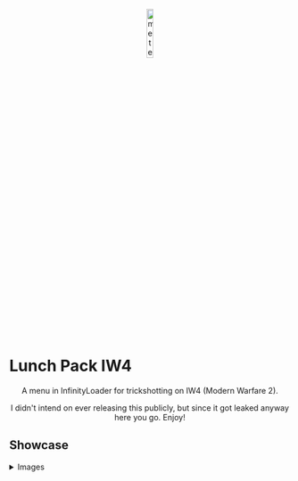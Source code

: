 
<p align="center">
<img src="https://i.imgur.com/Jqqpx7Z.png" alt="meteor-client-logo" width="15%"/>
</p>

# Lunch Pack IW4
<p align="center">A menu in InfinityLoader for trickshotting on IW4 (Modern Warfare 2).</p>

<p align="center">I didn't intend on ever releasing this publicly, but since it got leaked anyway here you go. Enjoy!</p>

## Showcase
<details>
 <summary>Images</summary>

 ![](https://i.imgur.com/S7XrZKV.jpeg)

 ![](https://i.imgur.com/Iffo9Xj.jpeg)

</details>